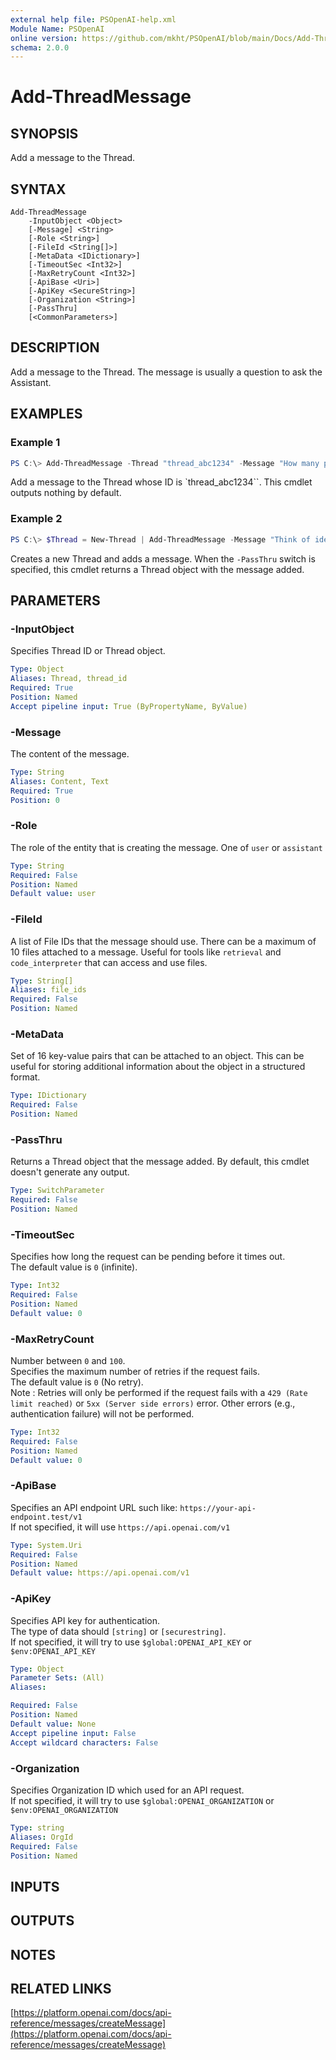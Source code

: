 ```yaml
---
external help file: PSOpenAI-help.xml
Module Name: PSOpenAI
online version: https://github.com/mkht/PSOpenAI/blob/main/Docs/Add-ThreadMessage.md
schema: 2.0.0
---
```


# Add-ThreadMessage

## SYNOPSIS
Add a message to the Thread.

## SYNTAX

```
Add-ThreadMessage
    -InputObject <Object>
    [-Message] <String>
    [-Role <String>]
    [-FileId <String[]>]
    [-MetaData <IDictionary>]
    [-TimeoutSec <Int32>]
    [-MaxRetryCount <Int32>]
    [-ApiBase <Uri>]
    [-ApiKey <SecureString>]
    [-Organization <String>]
    [-PassThru]
    [<CommonParameters>]
```

## DESCRIPTION
Add a message to the Thread. The message is usually a question to ask the Assistant.

## EXAMPLES

### Example 1
```powershell
PS C:\> Add-ThreadMessage -Thread "thread_abc1234" -Message "How many people lives in the world?"
```

Add a message to the Thread whose ID is `thread_abc1234``. This cmdlet outputs nothing by default.

### Example 2
```powershell
PS C:\> $Thread = New-Thread | Add-ThreadMessage -Message "Think of ideas for my friend's wedding gift." -PassThru
```

Creates a new Thread and adds a message. When the `-PassThru` switch is specified, this cmdlet returns a Thread object with the message added.

## PARAMETERS

### -InputObject
Specifies Thread ID or Thread object.  

```yaml
Type: Object
Aliases: Thread, thread_id
Required: True
Position: Named
Accept pipeline input: True (ByPropertyName, ByValue)
```

### -Message
The content of the message.  

```yaml
Type: String
Aliases: Content, Text
Required: True
Position: 0
```

### -Role
The role of the entity that is creating the message. One of `user` or `assistant`

```yaml
Type: String
Required: False
Position: Named
Default value: user
```

### -FileId
A list of File IDs that the message should use. There can be a maximum of 10 files attached to a message. Useful for tools like `retrieval` and `code_interpreter` that can access and use files.

```yaml
Type: String[]
Aliases: file_ids
Required: False
Position: Named
```

### -MetaData
Set of 16 key-value pairs that can be attached to an object. This can be useful for storing additional information about the object in a structured format.

```yaml
Type: IDictionary
Required: False
Position: Named
```

### -PassThru
Returns a Thread object that the message added. By default, this cmdlet doesn't generate any output.

```yaml
Type: SwitchParameter
Required: False
Position: Named
```

### -TimeoutSec
Specifies how long the request can be pending before it times out.  
The default value is `0` (infinite).

```yaml
Type: Int32
Required: False
Position: Named
Default value: 0
```

### -MaxRetryCount
Number between `0` and `100`.  
Specifies the maximum number of retries if the request fails.  
The default value is `0` (No retry).  
Note : Retries will only be performed if the request fails with a `429 (Rate limit reached)` or `5xx (Server side errors)` error. Other errors (e.g., authentication failure) will not be performed.  

```yaml
Type: Int32
Required: False
Position: Named
Default value: 0
```

### -ApiBase
Specifies an API endpoint URL such like: `https://your-api-endpoint.test/v1`  
If not specified, it will use `https://api.openai.com/v1`

```yaml
Type: System.Uri
Required: False
Position: Named
Default value: https://api.openai.com/v1
```

### -ApiKey
Specifies API key for authentication.  
The type of data should `[string]` or `[securestring]`.  
If not specified, it will try to use `$global:OPENAI_API_KEY` or `$env:OPENAI_API_KEY`

```yaml
Type: Object
Parameter Sets: (All)
Aliases:

Required: False
Position: Named
Default value: None
Accept pipeline input: False
Accept wildcard characters: False
```

### -Organization
Specifies Organization ID which used for an API request.  
If not specified, it will try to use `$global:OPENAI_ORGANIZATION` or `$env:OPENAI_ORGANIZATION`

```yaml
Type: string
Aliases: OrgId
Required: False
Position: Named
```

## INPUTS

## OUTPUTS

## NOTES

## RELATED LINKS

[https://platform.openai.com/docs/api-reference/messages/createMessage](https://platform.openai.com/docs/api-reference/messages/createMessage)

